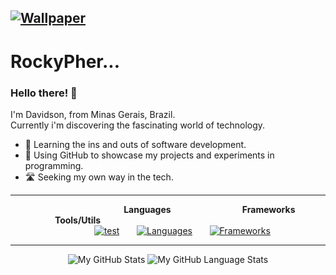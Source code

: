 [![Wallpaper](https://64.media.tumblr.com/69175382a8d086c034593c79c9cacfc2/ae046cdb654d7229-4f/s1280x1920/e4cb80e3bf118c0c0bd3220c09a069af360c0d5a.jpg)]()
---
<h1>RockyPher...</h1>

<h3>Hello there! 👋</h3>

<p>I'm Davidson, from Minas Gerais, Brazil.<br>
Currently i'm discovering the fascinating world of technology.</p>

- 🧠 Learning the ins and outs of software development.
- 🧪 Using GitHub to showcase my projects and experiments in programming.
- 🛣️ Seeking my own way in the tech.

---


&nbsp;
&nbsp;
&nbsp;
&nbsp;
&nbsp;
&nbsp;
&nbsp;
&nbsp;
&nbsp;
&nbsp;
&nbsp;
&nbsp;
&nbsp;
&nbsp;
&nbsp;
&nbsp;
&nbsp;
&nbsp;
&nbsp;
&nbsp;
&nbsp;
&nbsp;
&nbsp;
**Languages**
&nbsp;
&nbsp;
&nbsp;
&nbsp;
&nbsp;
&nbsp;
&nbsp;
&nbsp;
&nbsp;
&nbsp;
&nbsp;
&nbsp;
&nbsp;
&nbsp;
**Frameworks**
&nbsp;
&nbsp;
&nbsp;
&nbsp;
&nbsp;
&nbsp;
&nbsp;
&nbsp;
&nbsp;
&nbsp;
&nbsp;
&nbsp;
&nbsp;
&nbsp;
&nbsp;
**Tools/Utils**
<br>
&nbsp;
&nbsp;
&nbsp;
&nbsp;
&nbsp;
&nbsp;
&nbsp;
&nbsp;
&nbsp;
&nbsp;
&nbsp;
&nbsp;
&nbsp;
&nbsp;
&nbsp;
&nbsp;
&nbsp;
[![test](https://skillicons.dev/icons?i=ts,js,css,html,cs,java&perline=3)](https://skillicons.dev)
&nbsp;
&nbsp;
&nbsp;
[![Languages](https://skillicons.dev/icons?i=react,bootstrap,tailwind,dotnet&perline=3)](https://skillicons.dev)
&nbsp;
&nbsp;
&nbsp;
[![Frameworks](https://skillicons.dev/icons?i=figma,github,docker,eclipse,latex,discord&perline=3)](https://skillicons.dev)

---
<p align="center">
  <img src="https://github-readme-stats.vercel.app/api/?username=RockyPHER&count_private=true&theme=dark&hide=issues,stars&showicons=true" alt="My GitHub Stats">
  <img src="https://github-readme-stats.vercel.app/api/top-langs/?username=RockyPHER&langs_count=5&layout=compact&theme=dark" alt="My GitHub Language Stats">
</p>
